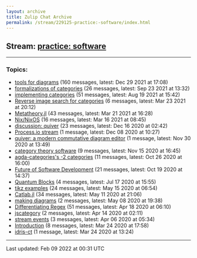 ```yaml
---
layout: archive
title: Zulip Chat Archive
permalink: /stream/229125-practice:-software/index.html
---
```


## Stream: [practice: software](https://mattecapu.github.io/ct-zulip-archive/stream/229125-practice:-software/index.html)
---

### Topics:

* [tools for diagrams](topic/tools.20for.20diagrams.html) (160 messages, latest: Dec 29 2021 at 17:08)
* [formalizations of categories](topic/formalizations.20of.20categories.html) (26 messages, latest: Sep 23 2021 at 13:32)
* [implementing categories](topic/implementing.20categories.html) (51 messages, latest: Aug 19 2021 at 15:42)
* [Reverse image search for categories](topic/Reverse.20image.20search.20for.20categories.html) (6 messages, latest: Mar 23 2021 at 20:12)
* [Metatheory.jl](topic/Metatheory.2Ejl.html) (43 messages, latest: Mar 21 2021 at 16:28)
* [Nix/NixOS](topic/Nix.2FNixOS.html) (16 messages, latest: Mar 16 2021 at 08:45)
* [discussion: quiver](topic/discussion.3A.20quiver.html) (23 messages, latest: Dec 16 2020 at 02:42)
* [Process.io stream](topic/Process.2Eio.20stream.html) (1 message, latest: Dec 08 2020 at 10:27)
* [quiver: a modern commutative diagram editor](topic/quiver.3A.20a.20modern.20commutative.20diagram.20editor.html) (1 message, latest: Nov 30 2020 at 13:49)
* [category theory software](topic/category.20theory.20software.html) (9 messages, latest: Nov 15 2020 at 16:45)
* [agda-categories's -2 categories](topic/agda-categories's.20-2.20categories.html) (11 messages, latest: Oct 26 2020 at 16:00)
* [Future of Software Development](topic/Future.20of.20Software.20Development.html) (21 messages, latest: Oct 19 2020 at 14:37)
* [Quantum Blocks](topic/Quantum.20Blocks.html) (4 messages, latest: Jul 17 2020 at 15:55)
* [tikz examples](topic/tikz.20examples.html) (24 messages, latest: May 15 2020 at 06:54)
* [Catlab.jl](topic/Catlab.2Ejl.html) (34 messages, latest: May 11 2020 at 21:06)
* [making diagrams](topic/making.20diagrams.html) (2 messages, latest: May 08 2020 at 19:38)
* [Differentiating Regex](topic/Differentiating.20Regex.html) (51 messages, latest: Apr 18 2020 at 06:10)
* [jscategory](topic/jscategory.html) (2 messages, latest: Apr 14 2020 at 02:11)
* [stream events](topic/stream.20events.html) (3 messages, latest: Apr 06 2020 at 05:34)
* [Introduction](topic/Introduction.html) (8 messages, latest: Mar 24 2020 at 17:58)
* [idris-ct](topic/idris-ct.html) (1 message, latest: Mar 24 2020 at 13:24)

<hr><p>Last updated: Feb 09 2022 at 00:31 UTC</p>